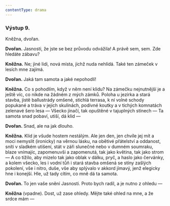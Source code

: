 ```yaml
---
contentType: drama
---
```


### Výstup 9.

Kněžna, dvořan.

**Dvořan.** Jasnosti, že jste se bez průvodu odvážila! A právě sem, sem. Zde hledáte zábavu?

**Kněžna.** Ne; jiné lidi, nová místa, jichž nuda nehlídá. Také ten zámeček v lesích mne zajímá.

**Dvořan.** Jaká tam samota a jaké nepohodlí!

**Kněžna.** Co s pohodlím, když v něm není klidu? Na zámečku nejnutnější je a ještě víc, co nikde na žádném z mých zámků. Poloha u jezírka a stará stavba, jistě ballustrády omšené, stichlá terrasa, k ní volné schody popukané a tráva v jejich skulinách, podivné koutky a v tichých komnatách zelenavé šero lesa — Všecko jinačí, tak opuštěné v tajuplných stínech — Ta samota snad pobaví, utiší, dá klid —

**Dvořan.** Snad, ale na jak dlouho.

**Kněžna.** Klid je všude hostem nestálým. Ale jen den, jen chvíle jej mít a moci nemyslit (ironicky) na věrnou lásku, na obětivé přátelství a oddanost, sníti v sladkém utišení, stát v záři slunečné nebo v dumném soumraku, blaze vnímajíc, zapomenuvši a zapomenutá, tak jako květina, tak jako strom — A co tížilo, aby mizelo tak jako oblak v dálku, pryč, a haslo jako červánky, a kolem všecko, les i vodní tůň i stará stavba omšená se stíny zašlých pokolení, vše i nitro, duše, vše aby splývalo v akkord jímavý, jenž elegicky hne i konejší. Hle, už tady cítím, co mně dá ta samota.

**Dvořan.** To jen vaše snění Jasnosti. Proto bych radil, a je nutno z ohledu —

**Kněžna** (vpadne). Dost, už zase ohledy. Mějte také ohled na mne, a že srdce mám —
